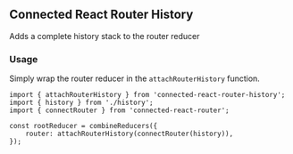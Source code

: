 ## Connected React Router History
Adds a complete history stack to the router reducer

### Usage
Simply wrap the router reducer in the `attachRouterHistory` function.

```
import { attachRouterHistory } from 'connected-react-router-history';
import { history } from './history';
import { connectRouter } from 'connected-react-router';

const rootReducer = combineReducers({
    router: attachRouterHistory(connectRouter(history)),
});
```